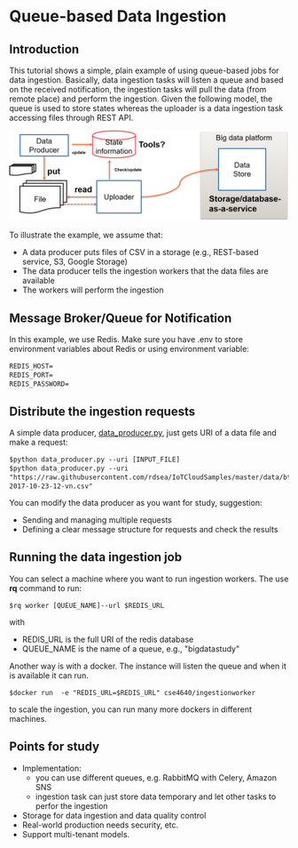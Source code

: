 # Queue-based Data Ingestion

## Introduction
This tutorial shows a simple, plain example of using queue-based jobs for data ingestion. Basically, data ingestion tasks will listen a queue and based on the received notification, the ingestion tasks will pull the data (from remote place) and perform the ingestion. Given the following model, the queue is used to store states whereas the uploader is a data ingestion task accessing files through REST API.

![A model of ingestion of files](filedataingestion.png)

To illustrate the example, we assume that:
* A data producer puts files of CSV in a storage (e.g., REST-based service, S3, Google Storage)
* The data producer tells the ingestion workers that the data files are available
* The workers will perform the ingestion

## Message Broker/Queue for Notification
In this example, we use Redis. Make sure you have .env to store environment variables about Redis or using environment variable:

```
REDIS_HOST=
REDIS_PORT=
REDIS_PASSWORD=
```
## Distribute the ingestion requests

A simple data producer, [data_producer.py](data_producer.py), just gets URI of a data file and make a request:
```
$python data_producer.py --uri [INPUT_FILE]
$python data_producer.py --uri "https://raw.githubusercontent.com/rdsea/IoTCloudSamples/master/data/bts/alarm-2017-10-23-12-vn.csv"
```
You can modify the data producer as you want for study, suggestion:
* Sending and managing multiple requests
* Defining a clear message structure for requests and check the results


## Running the data ingestion job
You can select a machine where you want to run ingestion workers. The use **rq** command to run:
```
$rq worker [QUEUE_NAME]--url $REDIS_URL
```
with
* REDIS_URL is the full URI of the redis database
* QUEUE_NAME is the name of a queue, e.g., "bigdatastudy"

Another way is with a docker. The instance will listen the queue and when it is available it can run.

```
$docker run  -e "REDIS_URL=$REDIS_URL" cse4640/ingestionworker
```
to scale the ingestion, you can run many more dockers in different machines.

## Points for study
* Implementation:
  - you can use different queues, e.g. RabbitMQ with Celery, Amazon SNS
  - ingestion task can just store data temporary and let other tasks to perfor the ingestion
* Storage for data ingestion and data quality control
* Real-world production needs security, etc.
* Support multi-tenant models.
